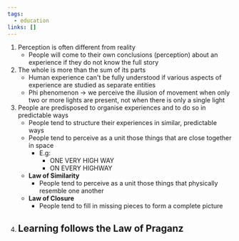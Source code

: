 ```yaml
---
tags:
  - education
links: []
---
```

1. Perception is often different from reality
	- People will come to their own conclusions (perception) about an experience if they do not know the full story
2. The whole is more than the sum of its parts
	- Human experience can't be fully understood if various aspects of experience are studied as separate entities
	- Phi phenomenon -> we perceive the illusion of movement when only two or more lights are present, not when there is only a single light
3. People are predisposed to organise experiences and to do so in predictable ways
	- People tend to structure their experiences in similar, predictable ways
	- People tend to perceive as a unit those things that are close together in space
		- E.g:
			- ONE VERY HIGH WAY
			- ON EVERY HIGHWAY
	- **Law of Similarity**
		- People tend to perceive as a unit those things that physically resemble one another
	- **Law of Closure**
		- People tend to fill in missing pieces to form a complete picture
4. Learning follows the Law of Praganz
	- 